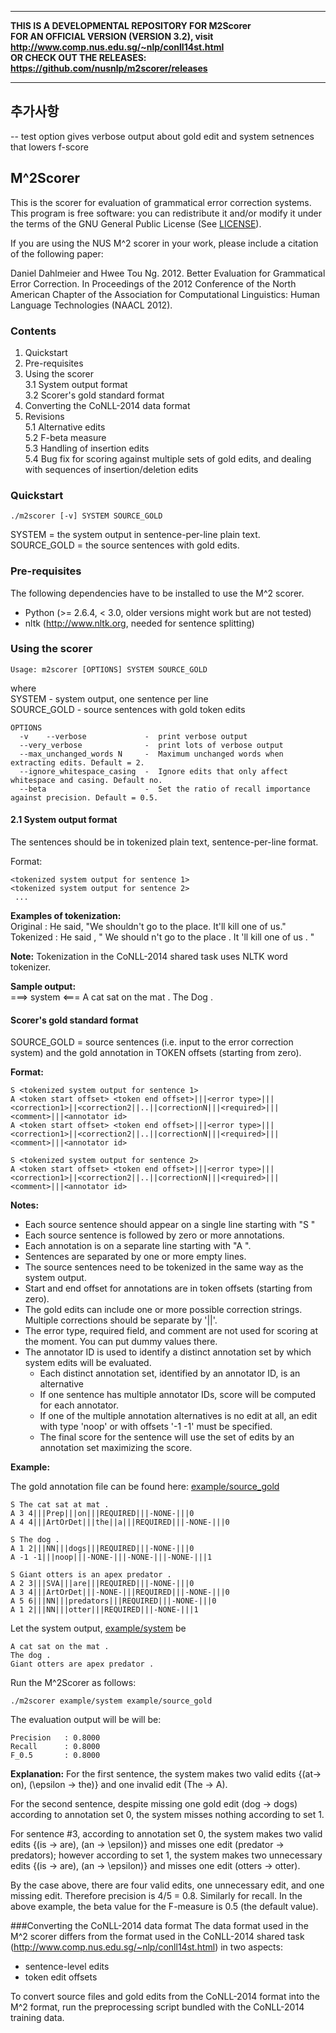 **************************************************************************************************
**THIS IS A DEVELOPMENTAL REPOSITORY FOR M2Scorer**   
**FOR AN OFFICIAL VERSION (VERSION 3.2), visit http://www.comp.nus.edu.sg/~nlp/conll14st.html**  
**OR CHECK OUT THE RELEASES: https://github.com/nusnlp/m2scorer/releases**  
****************************************************************************************************

## 추가사항
-- test option gives verbose output about gold edit and system setnences that lowers f-score

## M^2Scorer 

This is the scorer for evaluation of grammatical error correction systems. 
This program is free software: you can redistribute it and/or modify
it under the terms of the GNU General Public License (See [LICENSE](license.md)).

If you are using the NUS M^2 scorer in your work, please include a
citation of the following paper:

Daniel Dahlmeier and Hwee Tou Ng. 2012. Better Evaluation for
Grammatical Error Correction. In Proceedings of the 2012 Conference of
the North American Chapter of the Association for Computational
Linguistics: Human Language Technologies (NAACL 2012).



### Contents  
1. Quickstart
2. Pre-requisites 
3. Using the scorer   
  3.1 System output format     
  3.2 Scorer's gold standard format   
4. Converting the CoNLL-2014 data format
5. Revisions  
   5.1 Alternative edits     
   5.2 F-beta measure   
   5.3 Handling of insertion edits   
   5.4 Bug fix for scoring against multiple sets of gold edits, and dealing with sequences of insertion/deletion edits


### Quickstart

```
./m2scorer [-v] SYSTEM SOURCE_GOLD 
```
SYSTEM = the system output in sentence-per-line plain text.
SOURCE_GOLD = the source sentences with gold edits.


### Pre-requisites
The following dependencies have to be installed to use the M^2 scorer.

* Python (>= 2.6.4, < 3.0, older versions might work but are not tested)
* nltk (http://www.nltk.org, needed for sentence splitting) 


### Using the scorer
```
Usage: m2scorer [OPTIONS] SYSTEM SOURCE_GOLD
```
where   
 SYSTEM          -   system output, one sentence per line   
 SOURCE_GOLD     -   source sentences with gold token edits   
```
OPTIONS
  -v    --verbose             -  print verbose output
  --very_verbose              -  print lots of verbose output
  --max_unchanged_words N     -  Maximum unchanged words when extracting edits. Default = 2.
  --ignore_whitespace_casing  -  Ignore edits that only affect whitespace and casing. Default no.
  --beta                      -  Set the ratio of recall importance against precision. Default = 0.5.

```
#### 2.1 System output format
The sentences should be in tokenized plain text, sentence-per-line
format.

Format:
```
<tokenized system output for sentence 1>
<tokenized system output for sentence 2>
 ...
```
**Examples of tokenization:**  
 Original  : He said, "We shouldn't go to the place. It'll kill one of us."   
 Tokenized : He said , " We should n't go to the place . It 'll kill one of us . "   

**Note:** Tokenization in the CoNLL-2014 shared task uses NLTK word tokenizer.  

**Sample output:**   
===> system <===
A cat sat on the mat .
The Dog .


#### Scorer's gold standard format
SOURCE_GOLD = source sentences (i.e. input to the error correction
system) and the gold annotation in TOKEN offsets (starting from zero). 

**Format:**
```
S <tokenized system output for sentence 1>
A <token start offset> <token end offset>|||<error type>|||<correction1>||<correction2||..||correctionN|||<required>|||<comment>|||<annotator id>
A <token start offset> <token end offset>|||<error type>|||<correction1>||<correction2||..||correctionN|||<required>|||<comment>|||<annotator id>

S <tokenized system output for sentence 2>
A <token start offset> <token end offset>|||<error type>|||<correction1>||<correction2||..||correctionN|||<required>|||<comment>|||<annotator id>
```

**Notes:**   
 * Each source sentence should appear on a single line starting with "S "
 * Each source sentence is followed by zero or more annotations.
 * Each annotation is on a separate line starting with "A ".
 * Sentences are separated by one or more empty lines.
 * The source sentences need to be tokenized in the same way as the system output.
 * Start and end offset for annotations are in token offsets (starting from zero).
 * The gold edits can include one or more possible correction strings. Multiple corrections should be separate by '||'.
 * The error type, required field, and comment are not used for scoring at the moment. You can put dummy values there.
 * The annotator ID is used to identify a distinct annotation set by which system edits will be evaluated.
   * Each distinct annotation set, identified by an annotator ID, is an alternative
   * If one sentence has multiple annotator IDs, score will be computed for each annotator.
   * If one of the multiple annotation alternatives is no edit at all, an edit with type 'noop' or with offsets '-1 -1' must be specified.
   * The final score for the sentence will use the set of edits by an annotation set maximizing the score.


**Example:**   

The gold annotation file can be found here: [example/source_gold](example/source_gold)
```
S The cat sat at mat .
A 3 4|||Prep|||on|||REQUIRED|||-NONE-|||0
A 4 4|||ArtOrDet|||the||a|||REQUIRED|||-NONE-|||0

S The dog .
A 1 2|||NN|||dogs|||REQUIRED|||-NONE-|||0
A -1 -1|||noop|||-NONE-|||-NONE-|||-NONE-|||1

S Giant otters is an apex predator .
A 2 3|||SVA|||are|||REQUIRED|||-NONE-|||0
A 3 4|||ArtOrDet|||-NONE-|||REQUIRED|||-NONE-|||0
A 5 6|||NN|||predators|||REQUIRED|||-NONE-|||0
A 1 2|||NN|||otter|||REQUIRED|||-NONE-|||1
```
Let the system output, [example/system](example/system) be
```
A cat sat on the mat .
The dog .
Giant otters are apex predator .
```
Run the M^2Scorer as follows:
```
./m2scorer example/system example/source_gold 
```
The evaluation output will be will be:
```
Precision   : 0.8000
Recall      : 0.8000
F_0.5       : 0.8000
````
**Explanation:**
For the first sentence, the system makes two valid edits {(at-> on),
(\epsilon -> the)} and one invalid edit (The -> A).

For the second sentence, despite missing one gold edit (dog -> dogs) according
to annotation set 0, the system misses nothing according to set 1.

For sentence #3, according to annotation set 0, the system makes two
valid edits {(is -> are), (an -> \epsilon)} and misses one edit
(predator -> predators); however according to set 1, the system makes
two unnecessary edits {(is -> are), (an -> \epsilon)} and misses one
edit (otters -> otter).

By the case above, there are four valid edits, one unnecessary edit,
and one missing edit. Therefore precision is 4/5 = 0.8. Similarly for
recall. In the above example, the beta value for the F-measure is 0.5
(the default value).


###Converting the CoNLL-2014 data format
The data format used in the M^2 scorer differs from the format used in
the CoNLL-2014 shared task (http://www.comp.nus.edu.sg/~nlp/conll14st.html)
in two aspects:
 - sentence-level edits
 - token edit offsets

To convert source files and gold edits from the CoNLL-2014 format into
the M^2 format, run the preprocessing script bundled with the CoNLL-2014
training data.

